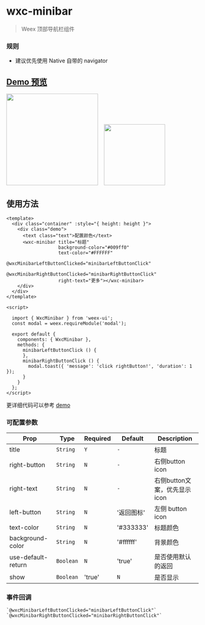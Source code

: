 # wxc-minibar 

> Weex 顶部导航栏组件

### 规则
- 建议优先使用 Native 自带的 navigator
     

## [Demo 预览](https://h5.m.taobao.com/trip/wxc-minibar/index.html?_wx_tpl=https%3A%2F%2Fh5.m.taobao.com%2Ftrip%2Fwxc-minibar%2Fdemo%2Findex.native-min.js)
<img src="https://img.alicdn.com/tfs/TB1IK_TfxPI8KJjSspfXXcCFXXa-750-1334.jpg" width="240"/>&nbsp;&nbsp;&nbsp;&nbsp;<img src="https://img.alicdn.com/tfs/TB1EJY_SpXXXXcmXpXXXXXXXXXX-200-200.png" width="160"/>

## 使用方法

```vue
<template>
  <div class="container" :style="{ height: height }">
    <div class="demo">
      <text class="text">配置颜色</text>
      <wxc-minibar title="标题"
                   background-color="#009ff0"
                   text-color="#FFFFFF"
                   @wxcMinibarLeftButtonClicked="minibarLeftButtonClick"
                   @wxcMinibarRightButtonClicked="minibarRightButtonClick"
                   right-text="更多"></wxc-minibar>
    </div>
  </div>
</template>

<script>

  import { WxcMinibar } from 'weex-ui';
  const modal = weex.requireModule('modal');

  export default {
    components: { WxcMinibar },
    methods: {
      minibarLeftButtonClick () {
      },
      minibarRightButtonClick () {
        modal.toast({ 'message': 'click rightButton!', 'duration': 1 });
      }
    }
  };
</script>
```

更详细代码可以参考 [demo](https://github.com/alibaba/weex-ui/blob/master/example/minibar/index.vue)


### 可配置参数

| Prop | Type | Required | Default | Description |
|-------------|------------|--------|-----|-----|
| title | `String` |`Y`| `-` | 标题 |
| right-button | `String` |`N`| `-` | 右侧button icon |
| right-text | `String` |`N`| `-` | 右侧button文案，优先显示icon |
| left-button | `String` |`N`| '返回图标' |  左侧 button icon |
| text-color | `String` |`N`| '#333333' | 标题颜色 |
| background-color | `String` |`N`| '#ffffff' | 背景颜色 |
| use-default-return | `Boolean` |`N`| 'true' | 是否使用默认的返回 |
| show | `Boolean` | 'true' |`N`| 是否显示 |


### 事件回调

```
`@wxcMinibarLeftButtonClicked="minibarLeftButtonClick"`
`@wxcMinibarRightButtonClicked="minibarRightButtonClick"`
```

